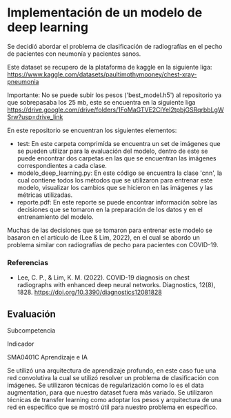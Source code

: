 # Implementación de un modelo de deep learning
Se decidió abordar el problema de clasificación de radiografías en el pecho de pacientes con neumonía y pacientes sanos.

Este dataset se recupero de la plataforma de kaggle en la siguiente liga: https://www.kaggle.com/datasets/paultimothymooney/chest-xray-pneumonia

Importante: No se puede subir los pesos ('best_model.h5') al repositorio ya que sobrepasaba los 25 mb, este se encuentra en la siguiente liga https://drive.google.com/drive/folders/1FoMaGTVE2ClYeI2tpbjGSRqrbbLgWSrw?usp=drive_link 

En este repositorio se encuentran los siguientes elementos:
- test: En este carpeta comprimída se encuentra un set de imágenes que se pueden utilizar para la evaluación del modelo, dentro de este se puede encontrar dos carpetas en las que se encuentran las imágenes correspondientes a cada clase.
- modelo_deep_learning.py: En este código se encuentra la clase 'cnn', la cual contiene todos los métodos que se utilizaron para entrenar este modelo, visualizar los cambios que se hicieron en las imágenes y las métricas utilizadas.
- reporte.pdf: En este reporte se puede encontrar información sobre las decisiones que se tomaron en la preparación de los datos y en el entrenamiento del modelo.

Muchas de las decisiones que se tomaron para entrenar este modelo se basaron en el artículo de (Lee & Lim, 2022), en el cual se abordo un problema similar con radiografías de pecho para pacientes con COVID-19.

### Referencias
- Lee, C. P., & Lim, K. M. (2022). COVID-19 diagnosis on chest radiographs with enhanced deep neural networks. Diagnostics, 12(8), 1828. https://doi.org/10.3390/diagnostics12081828

## Evaluación

Subcompetencia
	
Indicador

SMA0401C            							Aprendizaje e IA

Se utilizó una arquitectura de aprendizaje profundo, en este caso fue una red convolutiva la cual se utilizó resolver un problema de clasificación con imágenes.
Se utilizaron técnicas de regularización como lo es el data augmentation, para que nuestro dataset fuera más variado.
Se utilizaron técnicas de transfer learning como adoptar los pesos y arquitectura de una red en específico que se mostró útil para nuestro problema en específico.
